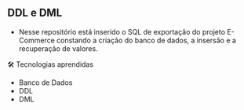 ## DDL e DML

- Nesse repositório está inserido o SQL de exportação do projeto E-Commerce constando a criação do banco de dados, a insersão e a recuperação de valores.

🛠️ Tecnologias aprendidas

- Banco de Dados
- DDL
- DML
